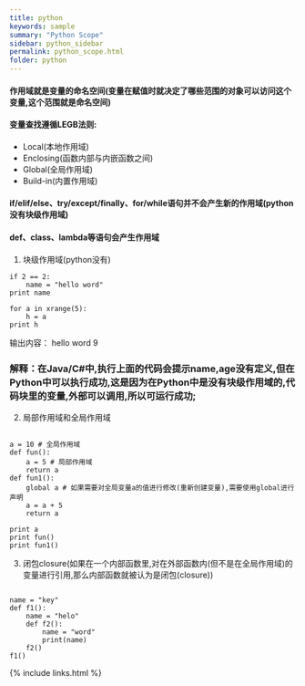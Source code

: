 ```yaml
---
title: python
keywords: sample
summary: "Python Scope"
sidebar: python_sidebar
permalink: python_scope.html
folder: python
---
```



#### 作用域就是变量的命名空间(变量在赋值时就决定了哪些范围的对象可以访问这个变量,这个范围就是命名空间)
#### 变量查找遵循LEGB法则:
* Local(本地作用域)
* Enclosing(函数内部与内嵌函数之间)
* Global(全局作用域)
* Build-in(内置作用域)

#### if/elif/else、try/except/finally、for/while语句并不会产生新的作用域(python没有块级作用域)
#### def、class、lambda等语句会产生作用域

1. 块级作用域(python没有)
<pre><code>if 2 == 2:
    name = "hello word"
print name

for a in xrange(5):
    h = a
print h</code></pre>
输出内容：
hello word
9

### 解释：在Java/C#中,执行上面的代码会提示name,age没有定义,但在Python中可以执行成功,这是因为在Python中是没有块级作用域的,代码块里的变量,外部可以调用,所以可运行成功;

2. 局部作用域和全局作用域
<pre><code>
a = 10 # 全局作用域
def fun():
    a = 5 # 局部作用域
    return a
def fun1():
    global a # 如果需要对全局变量a的值进行修改(重新创建变量),需要使用global进行声明
    a = a + 5
    return a

print a
print fun()
print fun1()
</code></pre>


3. 闭包closure(如果在一个内部函数里,对在外部函数内(但不是在全局作用域)的变量进行引用,那么内部函数就被认为是闭包(closure))
<pre><code>
name = "key"
def f1():
    name = "helo"
    def f2():
        name = "word"
        print(name)
    f2()
f1()
</code></pre>

{% include links.html %}
